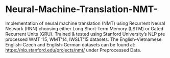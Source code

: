 # Neural-Machine-Translation-NMT-
Implementation of neural machine translation (NMT) using Recurrent Neural Network (RNN) choosing either Long Short-Term Memory (LSTM) or Gated Recurrent Units (GRU). Trained &amp; tested using Stanford University’s NLP pre processed WMT ’15, WMT'14, IWSLT'15 datasets. The English-Vietnamese English-Czech and English-German datasets can be found at: https://nlp.stanford.edu/projects/nmt/ under Preprocessed Data.
